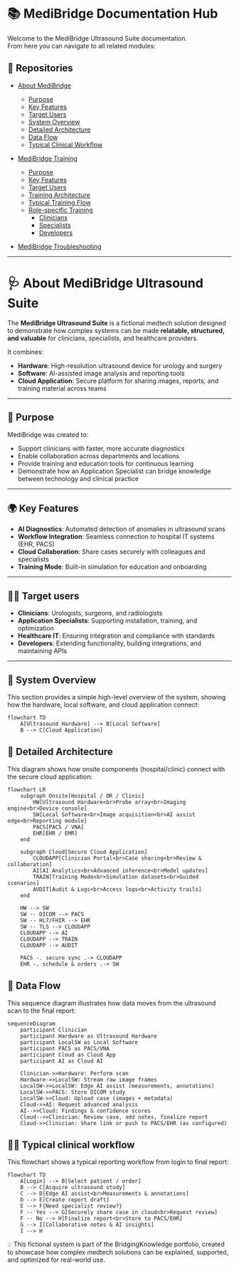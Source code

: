 # 📚 MediBridge Documentation Hub

Welcome to the MediBridge Ultrasound Suite documentation.  
From here you can navigate to all related modules:

## 🔗 Repositories
- [About MediBridge](#-about-medibridge-ultrasound-suite)
  - [Purpose](#-purpose)
  - [Key Features](#-key-features)
  - [Target Users](#-target-users)
  - [System Overview](#-system-overview)
  - [Detailed Architecture](#-detailed-architecture)
  - [Data Flow](#-data-flow)
  - [Typical Clinical Workflow](#-typical-clinical-workflow)

- [MediBridge Training](https://github.com/BridgingKnowledge/medibridge-training)
  - [Purpose](https://github.com/BridgingKnowledge/medibridge-training#-purpose)
  - [Key Features](https://github.com/BridgingKnowledge/medibridge-training#-key-features)
  - [Target Users](https://github.com/BridgingKnowledge/Medibridge-Ultrasound-Suite/blob/main/README.md#%E2%80%8D%EF%B8%8F-target-users)
  - [Training Architecture](https://github.com/BridgingKnowledge/medibridge-training#-training-architecture)
  - [Typical Training Flow](https://github.com/BridgingKnowledge/Medibridge-Ultrasound-Suite/blob/main/README.md#%E2%80%8D%EF%B8%8F-typical-clinical-workflow)
  - [Role-specific Training](https://github.com/BridgingKnowledge/medibridge-training#-role-specific-training)
    - [Clinicians](https://github.com/BridgingKnowledge/medibridge-training-clinicians)
    - [Specialists](https://github.com/BridgingKnowledge/medibridge-training-specialists)
    - [Developers](https://github.com/BridgingKnowledge/medibridge-training-developers)
- [MediBridge Troubleshooting](https://github.com/BridgingKnowledge/medibridge-troubleshooting)

---
# 🩺 About MediBridge Ultrasound Suite

The **MediBridge Ultrasound Suite** is a fictional medtech solution designed to demonstrate how complex systems can be made **relatable, structured, and valuable** for clinicians, specialists, and healthcare providers.  

It combines:
- **Hardware**: High-resolution ultrasound device for urology and surgery  
- **Software**: AI-assisted image analysis and reporting tools  
- **Cloud Application**: Secure platform for sharing images, reports, and training material across teams  

---

## 🎯 Purpose
MediBridge was created to:
- Support clinicians with faster, more accurate diagnostics  
- Enable collaboration across departments and locations  
- Provide training and education tools for continuous learning  
- Demonstrate how an Application Specialist can bridge knowledge between technology and clinical practice  

---

## 🌍 Key Features
- **AI Diagnostics**: Automated detection of anomalies in ultrasound scans  
- **Workflow Integration**: Seamless connection to hospital IT systems (EHR, PACS)  
- **Cloud Collaboration**: Share cases securely with colleagues and specialists  
- **Training Mode**: Built-in simulation for education and onboarding  

---

## 👩‍⚕️ Target users
- **Clinicians**: Urologists, surgeons, and radiologists  
- **Application Specialists**: Supporting installation, training, and optimization  
- **Healthcare IT**: Ensuring integration and compliance with standards  
- **Developers**: Extending functionality, building integrations, and maintaining APIs  

---

## 🔗 System Overview

This section provides a simple high-level overview of the system, showing how the hardware, local software, and cloud application connect:

```mermaid
flowchart TD
    A[Ultrasound Hardware] --> B[Local Software]
    B --> C[Cloud Application]
```
## 🏥 Detailed Architecture
This diagram shows how onsite components (hospital/clinic) connect with the secure cloud application:
```mermaid
flowchart LR
    subgraph Onsite[Hospital / OR / Clinic]
        HW[Ultrasound Hardware<br>Probe array<br>Imaging engine<br>Device console]
        SW[Local Software<br>Image acquisition<br>AI assist edge<br>Reporting module]
        PACS[PACS / VNA]
        EHR[EHR / EMR]
    end

    subgraph Cloud[Secure Cloud Application]
        CLOUDAPP[Clinician Portal<br>Case sharing<br>Review & collaboration]
        AI[AI Analytics<br>Advanced inference<br>Model updates]
        TRAIN[Training Mode<br>Simulation datasets<br>Guided scenarios]
        AUDIT[Audit & Logs<br>Access logs<br>Activity trails]
    end

    HW --> SW
    SW -- DICOM --> PACS
    SW -- HL7/FHIR --> EHR
    SW -- TLS --> CLOUDAPP
    CLOUDAPP --> AI
    CLOUDAPP --> TRAIN
    CLOUDAPP --> AUDIT

    PACS -. secure sync .-> CLOUDAPP
    EHR -. schedule & orders .-> SW
```
## 🔄 Data Flow
This sequence diagram illustrates how data moves from the ultrasound scan to the final report:

```mermaid
sequenceDiagram
    participant Clinician
    participant Hardware as Ultrasound Hardware
    participant LocalSW as Local Software
    participant PACS as PACS/VNA
    participant Cloud as Cloud App
    participant AI as Cloud AI

    Clinician->>Hardware: Perform scan
    Hardware->>LocalSW: Stream raw image frames
    LocalSW->>LocalSW: Edge AI assist (measurements, annotations)
    LocalSW->>PACS: Store DICOM study
    LocalSW->>Cloud: Upload case (images + metadata)
    Cloud->>AI: Request advanced analysis
    AI-->>Cloud: Findings & confidence scores
    Cloud-->>Clinician: Review case, add notes, finalize report
    Cloud->>Clinician: Share link or push to PACS/EHR (as configured)
```
## 👨‍⚕️ Typical clinical workflow
This flowchart shows a typical reporting workflow from login to final report:

```mermaid
flowchart TD
    A[Login] --> B[Select patient / order]
    B --> C[Acquire ultrasound study]
    C --> D[Edge AI assist<br>Measurements & annotations]
    D --> E[Create report draft]
    E --> F{Need specialist review?}
    F -- Yes --> G[Securely share case in cloud<br>Request review]
    F -- No --> H[Finalize report<br>Store to PACS/EHR]
    G --> I[Collaborative notes & AI insights]
    I --> H
```

💡 This fictional system is part of the BridgingKnowledge portfolio, created to showcase how complex medtech solutions can be explained, supported, and optimized for real-world use.
